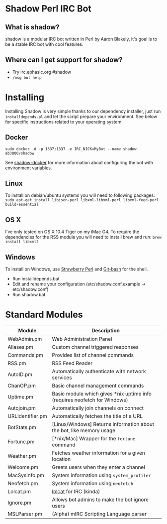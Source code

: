 # Shadow Perl IRC Bot

## What is shadow?
shadow is a modular IRC bot written in Perl by Aaron Blakely, it's goal is to be a stable IRC bot with cool features.

## Where can I get support for shadow?
  * Try irc.ephasic.org #shadow
  * `/msg bot help` 


# Installing
Installing Shadow is very simple thanks to our dependency installer, just run `installdepends.pl` and let the script prepare your environment.  See below for specific instructions related to your operating system.

## Docker
    sudo docker -d -p 1337:1337 -e IRC_NICK=MyBot --name shadow ab3800/shadow

See [shadow-docker](https://github.com/ablakely/shadow) for more information about configuring the bot with environment variables.

## Linux
To install on debian/ubuntu systems you will need to following packages:
`sudo apt-get install libjson-perl libxml-libxml-perl libxml-feed-perl build-essential`

## OS X
I've only tested on OS X 10.4 Tiger on my iMac G4.  To require the dependencies
for the RSS module you will need to install brew and run:
`brew install libxml2`

## Windows
To install on Windows, use [Strawberry Perl](https://strawberryperl.com) and [Git-bash](https://git-scm.com/download/win) for the shell.
  - Run installdepends.bat
  - Edit and rename your configuration (etc/shadow.conf.example -> etc/shadow.conf)
  - Run shadow.bat


# Standard Modules

| Module           | Description                                                                      |
|------------------|----------------------------------------------------------------------------------|
| WebAdmin.pm      | Web Administration Panel                                                         |
| Aliases.pm       | Custom channel triggered responses                                               |
| Commands.pm      | Provides list of channel commands                                                | 
| RSS.pm           | RSS Feed Reader                                                                  |
| AutoID.pm        | Automatically authenticate with network services                                 |
| ChanOP.pm        | Basic channel management commands                                                |
| Uptime.pm        | Basic module which gives *nix uptime info (requires neofetch for Windows)        |
| Autojoin.pm      | Automatically join channels on connect                                           |
| URLIdentifier.pm | Automatically fetches the title of a URL                                         |
| BotStats.pm      | [Linux/Windows] Returns information about the bot, like memory usage             |
| Fortune.pm       | [*nix/Mac] Wrapper for the `fortune` command                                     |
| Weather.pm       | Fetches weather information for a given location                                 |
| Welcome.pm       | Greets users when they enter a channel                                           |
| MacSysInfo.pm    | System information using `system_profiler`                                       |
| Neofetch.pm      | System information using `neofetch`                                              |
| Lolcat.pm        | [lolcat](https://github.com/busyloop/lolcat) for IRC (kinda)                     |
| Ignore.pm        | Allows bot admins to make the bot ignore users                                   |
| MSLParser.pm     | (Alpha) mIRC Scripting Language parser                                           |

 